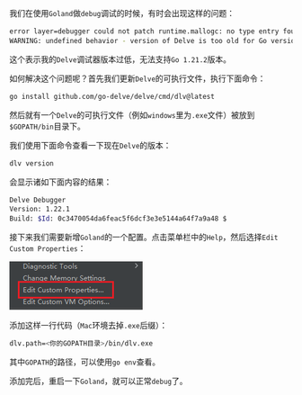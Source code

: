 我们在使用`Goland`做`debug`调试的时候，有时会出现这样的问题：

```sh
error layer=debugger could not patch runtime.mallogc: no type entry found, use 'types' for a list of valid types
WARNING: undefined behavior - version of Delve is too old for Go version 1.21.2 (maximum supported version 1.18)
```

这个表示我的`Delve`调试器版本过低，无法支持`Go 1.21.2`版本。

如何解决这个问题呢？首先我们更新`Delve`的可执行文件，执行下面命令：

```sh
go install github.com/go-delve/delve/cmd/dlv@latest
```

然后就有一个`Delve`的可执行文件（例如`windows`里为`.exe`文件）被放到`$GOPATH/bin`目录下。

我们使用下面命令查看一下现在`Delve`的版本：

```sh
dlv version
```

会显示诸如下面内容的结果：

```sh
Delve Debugger
Version: 1.22.1
Build: $Id: 0c3470054da6feac5f6dcf3e3e5144a64f7a9a48 $
```

接下来我们需要新增`Goland`的一个配置。点击菜单栏中的`Help`，然后选择`Edit Custom Properties`：

![image-20240315104139198](image/image-20240315104139198.png)

添加这样一行代码（`Mac`环境去掉`.exe`后缀）：

```sh
dlv.path=<你的GOPATH目录>/bin/dlv.exe
```

其中`GOPATH`的路径，可以使用`go env`查看。

添加完后，重启一下`Goland`，就可以正常`debug`了。